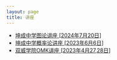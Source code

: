 ```yaml
---
layout: page
title: 讲座
---
```


- <a href="https://raw.githubusercontent.com/Tristanchaang/tristanchaang.github.io/main/downloads/kcgraph.pptx" download>坤成中学图论讲座 [2024年7月20日]</a>
- <a href="https://raw.githubusercontent.com/Tristanchaang/tristanchaang.github.io/main/downloads/kcprob.pptx" download>坤成中学概率论讲座 [2023年6月6日]</a>
- <a href="https://raw.githubusercontent.com/Tristanchaang/tristanchaang.github.io/main/downloads/sunwaytalk27april2023.pdf" download>双威学院OMK讲座 [2023年4月27,28日]</a>
